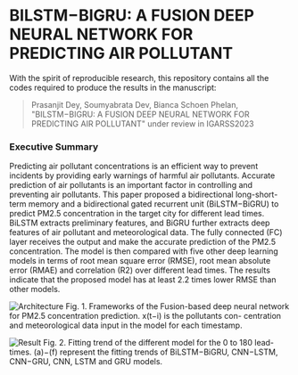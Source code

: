 # BILSTM−BIGRU: A FUSION DEEP NEURAL NETWORK FOR PREDICTING AIR POLLUTANT
With the spirit of reproducible research, this repository contains all the codes required to produce the results in the manuscript:

>Prasanjit Dey, Soumyabrata Dev, Bianca Schoen Phelan, "BILSTM−BIGRU: A FUSION DEEP NEURAL NETWORK FOR PREDICTING AIR POLLUTANT" under review in IGARSS2023

### Executive Summary
Predicting air pollutant concentrations is an efficient way to prevent incidents by providing early warnings of harmful air pollutants. Accurate prediction of air pollutants is an important factor in controlling and preventing air pollutants. This paper proposed a bidirectional long-short-term memory and a bidirectional gated recurrent unit (BiLSTM−BiGRU) to predict PM2.5 concentration in the target city for different lead times. BiLSTM extracts preliminary features, and BiGRU further extracts deep features of air pollutant and meteorological data. The fully connected (FC) layer receives the output and make the accurate prediction of the PM2.5 concentration. The model is then compared with five other deep learning models in terms of root mean square error (RMSE), root mean absolute error (RMAE) and correlation (R2) over different lead times. The results indicate that the proposed model has at least 2.2 times lower RMSE than other models.

![Architecture](https://user-images.githubusercontent.com/49582829/206673155-9506eb1e-c59b-4df6-b25a-30d16d28e56b.png)
Fig. 1. Frameworks of the Fusion-based deep neural network for PM2.5 concentration prediction. x(t−i) is the pollutants con-
centration and meteorological data input in the model for each timestamp.

![Result](https://user-images.githubusercontent.com/49582829/206673614-448dcb86-63c2-43db-a8d1-31464b0bc062.png)
Fig. 2. Fitting trend of the different model for the 0 to 180 lead-times. (a)−(f) represent the fitting trends of BiLSTM−BiGRU,
CNN−LSTM, CNN−GRU, CNN, LSTM and GRU models.

